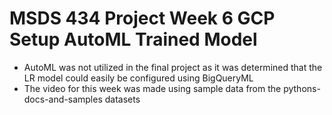 # MSDS 434 Project Week 6 GCP Setup AutoML Trained Model 
- AutoML was not utilized in the final project as it was determined that the LR model could easily be configured using BigQueryML 
- The video for this week was made using sample data from the pythons-docs-and-samples datasets
